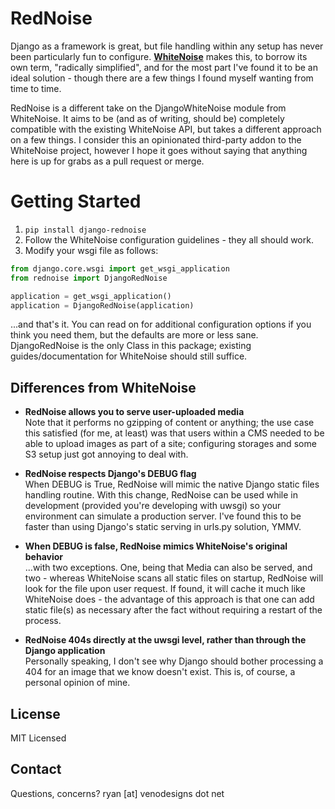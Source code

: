 RedNoise
==========
Django as a framework is great, but file handling within any setup has never been particularly fun to configure. **[WhiteNoise](https://whitenoise.readthedocs.org/)** makes this, to borrow its own term, "radically simplified", and for the most part I've found it to be an ideal solution - though there are a few things I found myself wanting from time to time.

RedNoise is a different take on the DjangoWhiteNoise module from WhiteNoise. It aims to be (and as of writing, should be) completely compatible with the existing WhiteNoise API, but takes a different approach on a few things. I consider this an opinionated third-party addon to the WhiteNoise project, however I hope it goes without saying that anything here is up for grabs as a pull request or merge.

Getting Started
====================
1. `pip install django-rednoise`
2. Follow the WhiteNoise configuration guidelines - they all should work.
3. Modify your wsgi file as follows:

``` python
from django.core.wsgi import get_wsgi_application
from rednoise import DjangoRedNoise

application = get_wsgi_application()
application = DjangoRedNoise(application)
```

...and that's it. You can read on for additional configuration options if you think you need them, but the defaults are more or less sane. DjangoRedNoise is the only Class in this package; existing guides/documentation for WhiteNoise should still suffice.

Differences from WhiteNoise
-----------------------------------

- **RedNoise allows you to serve user-uploaded media**  
  Note that it performs no gzipping of content or anything; the use case this satisfied (for me, at least) was that users within a CMS
  needed to be able to upload images as part of a site; configuring storages and some S3 setup just got annoying to deal with. 
  
- **RedNoise respects Django's DEBUG flag**  
  When DEBUG is True, RedNoise will mimic the native Django static files handling routine. With this change, RedNoise can be used while
  in development (provided you're developing with uwsgi) so your environment can simulate a production server. I've found this to be
  faster than using Django's static serving in urls.py solution, YMMV.
  
- **When DEBUG is false, RedNoise mimics WhiteNoise's original behavior**  
  ...with two exceptions. One, being that Media can also be served, and two - whereas WhiteNoise scans all static files on startup,
  RedNoise will look for the file upon user request. If found, it will cache it much like WhiteNoise does - the advantage of this
  approach is that one can add static file(s) as necessary after the fact without requiring a restart of the process.
  
- **RedNoise 404s directly at the uwsgi level, rather than through the Django application**  
  Personally speaking, I don't see why Django should bother processing a 404 for an image that we know doesn't exist. This is, of
  course, a personal opinion of mine.


License
-------

MIT Licensed

Contact
-------
Questions, concerns? ryan [at] venodesigns dot net
